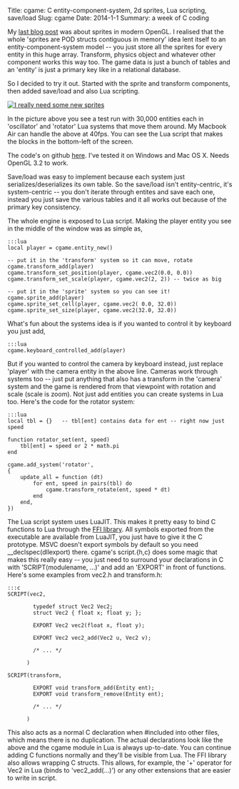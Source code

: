 Title: cgame: C entity-component-system, 2d sprites, Lua scripting, save/load
Slug: cgame
Date: 2014-1-1
Summary: a week of C coding

My [last blog post]({filename}/coding/sprites.md) was about sprites in modern
OpenGL. I realised that the whole 'sprites are POD structs contiguous in
memory' idea lent itself to an entity-component-system model -- you just
store all the sprites for every entity in this huge array. Transform, physics
object and whatever other component works this way too. The game data is just a
bunch of tables and an 'entity' is just a primary key like in a relational
database.

So I decided to try it out. Started with the sprite and transform components,
then added save/load and also Lua scripting.

<a href="{filename}/images/cgame.png">
    <img class="screenshot" src="{filename}/images/cgame.png"
        alt="I really need some new sprites" />
</a>

In the picture above you see a test run with 30,000 entities each in
'oscillator' and 'rotator' Lua systems that move them around. My Macbook Air
can handle the above at 40fps. You can see the Lua script that makes the blocks
in the bottom-left of the screen.

The code's on github [here](https://github.com/nikki93/cgame). I've tested it
on Windows and Mac OS X. Needs OpenGL 3.2 to work.

Save/load was easy to implement because each system just
serializes/deserializes its own table. So the save/load isn't entity-centric,
it's system-centric -- you don't iterate through entites and save each one,
instead you just save the various tables and it all works out because of
the primary key consistency.

The whole engine is exposed to Lua script. Making the player entity you see in
the middle of the window was as simple as,

    :::lua
    local player = cgame.entity_new()

    -- put it in the 'transform' system so it can move, rotate
    cgame.transform_add(player)
    cgame.transform_set_position(player, cgame.vec2(0.0, 0.0))
    cgame.transform_set_scale(player, cgame.vec2(2, 2)) -- twice as big

    -- put it in the 'sprite' system so you can see it!
    cgame.sprite_add(player)
    cgame.sprite_set_cell(player, cgame.vec2( 0.0, 32.0))
    cgame.sprite_set_size(player, cgame.vec2(32.0, 32.0))

What's fun about the systems idea is if you wanted to control it by keyboard
you just add,

    :::lua
    cgame.keyboard_controlled_add(player)
    
But if you wanted to control the camera by keyboard instead, just replace
'player' with the camera entity in the above line. Cameras work through systems
too -- just put anything that also has a transform in the 'camera' system and
the game is rendered from that viewpoint with rotation and scale (scale is
zoom). Not just add entities you can create systems in Lua too. Here's
the code for the rotator system:

    :::lua
    local tbl = {}   -- tbl[ent] contains data for ent -- right now just speed

    function rotator_set(ent, speed)
        tbl[ent] = speed or 2 * math.pi
    end

    cgame.add_system('rotator',
    {
        update_all = function (dt)
            for ent, speed in pairs(tbl) do
                cgame.transform_rotate(ent, speed * dt)
            end
        end,
    })

The Lua script system uses LuaJIT. This makes it pretty easy to bind C
functions to Lua through the [FFI library](http://luajit.org/ext_ffi.html). All
symbols exported from the executable are available from LuaJIT, you just have
to give it the C prototype. MSVC doesn't export symbols by default so you need
__declspec(dllexport) there. cgame's script.{h,c} does some magic that makes
this really easy -- you just need to surround your declarations in C with
'SCRIPT(modulename, ...)' and add an 'EXPORT' in front of functions. Here's
some examples from vec2.h and transform.h:

    :::c
    SCRIPT(vec2,

            typedef struct Vec2 Vec2;
            struct Vec2 { float x; float y; };

            EXPORT Vec2 vec2(float x, float y);

            EXPORT Vec2 vec2_add(Vec2 u, Vec2 v);

            /* ... */

          )

    SCRIPT(transform,

            EXPORT void transform_add(Entity ent);
            EXPORT void transform_remove(Entity ent);

            /* ... */

          )

This also acts as a normal C declaration when #included into other files, which
means there is no duplication. The actual declarations look like the above and
the cgame module in Lua is always up-to-date. You can continue adding C
functions normally and they'll be visible from Lua. The FFI library also allows
wrapping C structs. This allows, for example, the '+' operator for Vec2 in Lua
(binds to 'vec2_add(...)') or any other extensions that are easier to write in
script.

